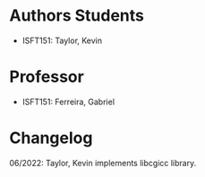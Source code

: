 # Authors Students
* ISFT151: Taylor, Kevin

# Professor
* ISFT151: Ferreira, Gabriel

# Changelog

06/2022: Taylor, Kevin implements libcgicc library. 